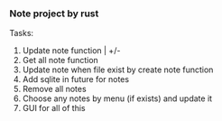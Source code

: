 ### Note project by rust

Tasks:
1) Update note function | +/-
2) Get all note function
3) Update note when file exist by create note function
4) Add sqlite in future for notes
5) Remove all notes
6) Choose any notes by menu (if exists) and update it
7) GUI for all of this